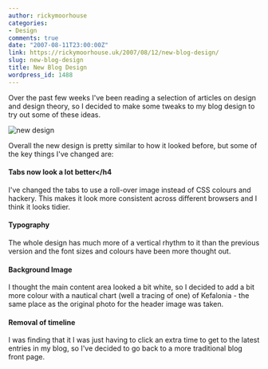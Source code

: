 ```yaml
---
author: rickymoorhouse
categories:
- Design
comments: true
date: "2007-08-11T23:00:00Z"
link: https://rickymoorhouse.uk/2007/08/12/new-blog-design/
slug: new-blog-design
title: New Blog Design
wordpress_id: 1488
---
```


Over the past few weeks I've been reading a selection of articles on design and design theory, so I decided to make some tweaks to my blog design to try out some of these ideas.  


![new design](http://samespirit.net/ricky/images/blogdesign-aug07-small.png)  


Overall the new design is pretty similar to how it looked before, but some of the key things I've changed are:





#### Tabs now look a lot better</h4


I've changed the tabs to use a roll-over image instead of CSS colours and hackery. This makes it look more consistent across different browsers and I think it looks tidier.




#### Typography




The whole design has much more of a vertical rhythm to it than the previous version and the font sizes and colours have been more thought out. 




#### Background Image




I thought the main content area looked a bit white, so I decided to add a bit more colour with a nautical chart (well a tracing of one) of Kefalonia - the same place as the original photo for the header image was taken.




#### Removal of timeline




I was finding that it I was just having to click an extra time to get to the latest entries in my blog, so I've decided to go back to a more traditional blog front page.
